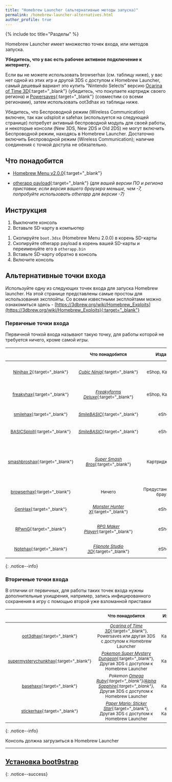 ```yaml
---
title: "Homebrew Launcher (альтернативные методы запуска)"
permalink: /homebrew-launcher-alternatives.html
author_profile: true
---
```


{% include toc title="Разделы" %}

Homebrew Launcher имеет множество точек входа, или методов запуска.

**Убедитесь, что у вас есть рабочее активное подключение к интернету.**

Если вы не можете использовать browserhax (см. таблицу ниже), у вас нет одной из этих игр и другой 3DS с доступом к Homebrew Launcher, самый дешевый вариант это купить "Nintendo Selects" версию [Ocarina of Time 3D](https://amzn.to/2fkaKdp){:target="_blank"} (убедитесь, что покупаете картридж своего региона) и [Powersaves](https://amzn.to/2fb3VY7){:target="_blank"} (совместим со всеми регионами), затем использовать oot3dhax из таблицы ниже.

Убедитесь, что Беспроводной режим (Wireless Communication) включен, так как udsploit и safehax (используется на следующей странице) потребует активный беспроводной модуль для своей работы, и некоторые консоли (New 3DS, New 2DS и Old 2DS) не могут включить Беспроводной режим, находясь в Homebrew Launcher. Достаточно включить Беспроводной режим (Wireless Communication); наличие соединения с точкой доступа не обязательно.

## Что понадобится

* [Homebrew Menu v2.0.0](https://github.com/fincs/new-hbmenu/releases/latest){:target="_blank"}
<!-- {% include /inc/files/ocs.txt %} -->
* [otherapp payload](https://smealum.github.io/3ds/#otherapp){:target="_blank"} *(для вашей версии ПО и региона приставки; если версия вашего браузера меньше, чем -7, попробуйте использовать otherapp для версии -7)*

## Инструкция

1. Выключите консоль
1. Вставьте SD-карту в компьютер
<!-- 1. Скопируйте `boot.3dsx` (OCS) в корень SD-карты -->
1. Скопируйте `boot.3dsx` (Homebrew Menu 2.0.0) в корень SD-карты
1. Скопируйте otherapp payload в корень вашей SD-карты и переименуйте его в `otherapp.bin`
1. Вставьте SD-карту обратно в консоль
1. Включите консоль

## Альтернативные точки входа

Используйте одну из следующих точек входа для запуска Homebrew launcher. На этой странице представлены самые простоы для использования эксплойты. Со всеми известными эксплойтами можно ознакомиться здесь - [https://3dbrew.org/wiki/Homebrew_Exploits](https://3dbrew.org/wiki/Homebrew_Exploits){:target="_blank"}

### Первичные точки входа

Первичной точкой входа называют такую точку, для работы которой не требуется ничего, кроме самой игры. 

| <sub> | <sub>Что понадобится | <sub>Издания | <sub>Устройства | <sub>Регионы | <sub>Версии игры | <sub>Версии прошивки |
|:-:|:-:|:-:|:-:|:-:|:-:|:-:|
| <sub>[Ninjhax 2](http://smealum.github.io/ninjhax2/){:target="_blank"} | <sub>[*Cubic Ninja*](https://amzn.to/2eRI1by){:target="_blank"} | <sub>eShop, Картридж | <sub>New, Old, 2DS | <sub>EUR, JPN, USA | <sub>Все | <sub>от 9.0.0-X до {% include /vars/sys_version.txt %} |
| <sub>[freakyhax](http://plutooo.github.io/freakyhax/){:target="_blank"} | <sub>[*Freakyforms Deluxe*](https://amzn.to/2f6eHO7){:target="_blank"} | <sub>eShop, Картридж | <sub>New, Old, 2DS | <sub>EUR, JPN, USA | <sub>Все | <sub>от 9.0.0-X до {% include /vars/sys_version.txt %} |
| <sub>[smilehax](https://plutooo.github.io/smilehax/){:target="_blank"} | <sub>[*SmileBASIC*](https://www.nintendo.com/games/detail/eYURHNjVdfyrnA3OJGfmlMYIrJUzgOcv){:target="_blank"} | <sub>eShop | <sub>New, Old, 2DS | <sub>JPN, USA | <sub>3.3.1 | <sub>от 9.0.0-X до 11.0.0-X включительно |
| <sub>[BASICSploit](https://mrnbayoh.github.io/basicsploit/){:target="_blank"} | <sub>[*SmileBASIC*](https://www.nintendo.com/games/detail/eYURHNjVdfyrnA3OJGfmlMYIrJUzgOcv){:target="_blank"} | <sub>eShop | <sub>New, Old, 2DS | <sub>USA | <sub>3.2.1 | <sub>от 9.0.0-X до 11.0.0-X включительно |
| <sub>[smashbroshax](https://gbatemp.net/threads/397194/){:target="_blank"} | <sub>[*Super Smash Bros*](https://amzn.to/2ftGA72){:target="_blank"} | <sub>Картридж, eShop | <sub>New  | <sub>EUR, JPN, USA | <sub><1.1.3, <br> Картриджи с "amiibo" на обложке идут с версией 1.1.4 | <sub>от 9.0.0-X до 11.3.0-X включительно |
| <sub>[browserhax](https://yls8.mtheall.com/3dsbrowserhax.php){:target="_blank"} | <sub>Ничего | <sub>Предустановленный браузер | <sub>New, Old, 2DS | <sub>EUR, JPN, USA | <sub>All | <sub>от 9.0.0-2 до 11.0.0-33 включительно |
| <sub>[GenHax](https://github.com/svanheulen/genhax_proxy_installer){:target="_blank"} | <sub>[*Monster Hunter X*](http://amzn.to/2gsk6Tk){:target="_blank"} | <sub>eShop | <sub>New | <sub>JPN | <sub>Все | <sub>от 9.9.0-X до 11.2.0-X включительно |
| <sub>[RPwnG](https://mrnbayoh.github.io/rpwng/){:target="_blank"} | <sub>[*RPG Maker Player*](http://www.nintendo.com/games/detail/rpg-maker-player-3ds){:target="_blank"} | <sub>eShop | <sub>New, Old, 2DS | <sub>EUR, JPN, USA | <sub>1.1.4 (EUR) / 1.1.2 (JPN/USA) | <sub>9.0.0-X и выше, включая {% include /vars/sys_version.txt %} |
| <sub>[Notehax](https://mrnbayoh.github.io/notehax/){:target="_blank"} | <sub>[*Flipnote Studio 3D*](https://my.nintendo.com/rewards/0391c34c430369c0){:target="_blank"} | <sub>eShop | <sub>New, Old, 2DS | <sub>EUR, JPN, USA | <sub>1.3.1 (JPN) / 1.0.0 (EUR/USA) | <sub>9.0.0-X и выше, включая 11.5.0-X |
{: .notice--info}
	
### Вторичные точки входа

В отличии от первичных, для работы таких точек входа нужны дополнительные ухищрения, например, запись инфицированного сохранения в игру с помощью второй уже взломанной приставки
	
| <sub> | <sub>Что понадобится | <sub>Издания | <sub>Устройства | <sub>Регионы | <sub>Версии игры | <sub>Версии прошивки |
|:-:|:-:|:-:|:-:|:-:|:-:|:-:|
| <sub>[oot3dhax](https://github.com/yellows8/oot3dhax){:target="_blank"} | <sub>[*Ocarina of Time 3D*](https://amzn.to/2fkaKdp){:target="_blank"}, <br> Powersaves или другая 3DS с доступом к Homebrew Launcher | <sub>Картридж | <sub>New, Old, 2DS | <sub>EUR, JPN, USA | <sub>Все | <sub>от 9.0.0-X до {% include /vars/sys_version.txt %} |
| <sub>[supermysterychunkhax](https://smd.salthax.org/){:target="_blank"} | <sub>[*Pokemon Super Mystery Dungeon*](https://amzn.to/2ebxZ75){:target="_blank"}, <br> Другая 3DS с доступом к Homebrew Launcher | <sub>Картридж | <sub>New, Old, 2DS | <sub>EUR, JPN, USA | <sub>Все | <sub>9.9.0-X (USA/JPN) / от 10.2.0-X (EUR) до 11.0.0-X (EUR) включительно |
| <sub>[basehaxx](http://mrnbayoh.github.io/basehaxx/){:target="_blank"} | <sub>*Pokemon [Omega Ruby](https://amzn.to/2eRILNQ){:target="_blank"}/[Alpha Sapphire](https://amzn.to/2ebGrmN){:target="_blank"}*, <br> Другая 3DS с доступом к Homebrew Launcher | <sub>Картридж | <sub>New, Old, 2DS | <sub>EUR, JPN, USA | <sub>1.0, 1.4 | <sub>от 9.0.0-X до 11.3.0-X включительно |
| <sub>[stickerhax](https://github.com/yellows8/stickerhax){:target="_blank"} | <sub>[*Paper Mario: Sticker Star*](https://amzn.to/2f6aDx8){:target="_blank"}, <br> Другая 3DS с доступом к Homebrew Launcher | <sub>eShop, Картридж | <sub>New, Old, 2DS | <sub>EUR, JPN, KOR, USA | <sub>Все | <sub>от 9.0.0-X до 11.3.0-X включительно |
{: .notice--info}
	
<!-- Консоль должна загрузиться в OCS -->
Консоль должна загрузиться в Homebrew Launcher

___

## [Установка boot9strap](installing-boot9strap-homebrew-launcher)
{: .notice--success}